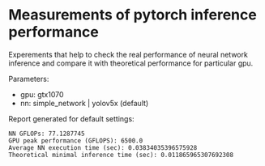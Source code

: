 # Measurements of pytorch inference performance

Experements that help to check the real performance of neural network inference and compare it with theoretical performance for particular gpu.

Parameters:
 * gpu: gtx1070
 * nn: simple_network | yolov5x (default)

Report generated for default settings:

```
NN GFLOPs: 77.1287745
GPU peak performance (GFLOPS): 6500.0
Average NN execution time (sec): 0.03834035396575928
Theoretical minimal inference time (sec): 0.011865965307692308
```
